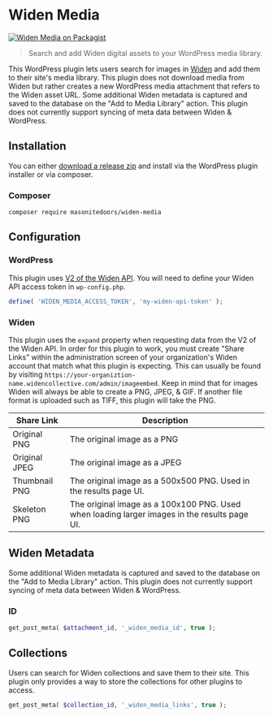 # Widen Media

[![Widen Media on Packagist](https://img.shields.io/packagist/v/masonitedoors/widen-media.svg?style=flat)](https://packagist.org/packages/masonitedoors/widen-media)

> Search and add Widen digital assets to your WordPress media library.

This WordPress plugin lets users search for images in [Widen](https://www.widen.com/) and add them to their site's media library. This plugin does not download media from Widen but rather creates a new WordPress media attachment that refers to the Widen asset URL.
Some additional Widen metadata is captured and saved to the database on the "Add to Media Library" action. This plugin does not currently support syncing of meta data between Widen & WordPress.

## Installation

You can either [download a release zip](https://github.com/masonitedoors/widen-media/releases) and install via the WordPress plugin installer or via composer.

### Composer

```shell
composer require masonitedoors/widen-media
```

## Configuration

### WordPress

This plugin uses [V2 of the Widen API](https://widenv2.docs.apiary.io/). You will need to define your Widen API access token in `wp-config.php`.

```php
define( 'WIDEN_MEDIA_ACCESS_TOKEN', 'my-widen-api-token' );
```

### Widen

This plugin uses the `expand` property when requesting data from the V2 of the Widen API. In order for this plugin to work, you must create "Share Links" within the administration screen of your organization's Widen account that match what this plugin is expecting. This can usually be found by visiting `https://your-organiztion-name.widencollective.com/admin/imageembed`. Keep in mind that for images Widen will always be able to create a PNG, JPEG, & GIF. If another file format is uploaded such as TIFF, this plugin will take the PNG.

| Share Link    | Description                                                                                  |
| ------------- | -------------------------------------------------------------------------------------------- |
| Original PNG  | The original image as a PNG                                                                  |
| Original JPEG | The original image as a JPEG                                                                 |
| Thumbnail PNG | The original image as a 500x500 PNG. Used in the results page UI.                            |
| Skeleton PNG  | The original image as a 100x100 PNG. Used when loading larger images in the results page UI. |

## Widen Metadata

Some additional Widen metadata is captured and saved to the database on the "Add to Media Library" action. This plugin does not currently support syncing of meta data between Widen & WordPress.

### ID

```php
get_post_meta( $attachment_id, '_widen_media_id', true );
```

## Collections

Users can search for Widen collections and save them to their site. This plugin only provides a way to store the collections for other plugins to access.

```php
get_post_meta( $collection_id, '_widen_media_links', true );
```
